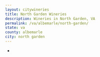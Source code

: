 ```yaml
---
layout: citywineries
title: North Garden Wineries
description: Wineries in North Garden, VA
permalink: /va/albemarle/north-garden/
state: va
county: albemarle
city: north garden
---
```

-
